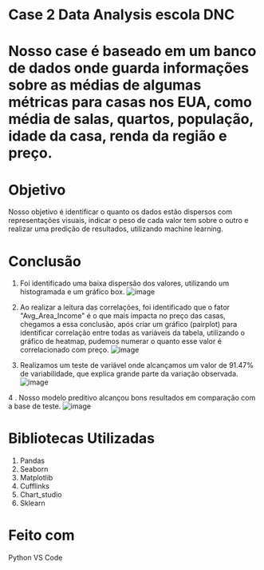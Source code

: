 # Case 2 Data Analysis escola DNC
# Nosso case é baseado em um banco de dados onde guarda informações sobre as médias de algumas métricas para casas nos EUA, como média de salas, quartos, população, idade da casa, renda da região e preço.

# Objetivo
Nosso objetivo é identificar o quanto os dados estão dispersos com representações visuais, indicar o peso de cada valor tem sobre o outro e realizar uma predição de resultados, utilizando machine learning. 

# Conclusão
1. Foi identificado uma baixa dispersão dos valores, utilizando um histogramada e um gráfico box.
   ![image](https://github.com/GrassoRafael/predicao_de_resultados_python/assets/150485894/63c067b0-65db-4b44-b07c-78c088fe9500)

2. Ao realizar a leitura das correlações, foi identificado que o fator "Avg_Area_Income" é o que mais impacta no preço das casas, chegamos a essa conclusão, após criar um gráfico (pairplot) para identificar correlação entre todas as variáveis da tabela, utilizando o gráfico de heatmap, pudemos numerar o quanto esse valor é correlacionado com preço.
 ![image](https://github.com/GrassoRafael/predicao_de_resultados_python/assets/150485894/3877a553-01c1-427f-88fb-9fa56cc9784c)

3. Realizamos um teste de variável onde alcançamos um valor de 91.47% de variabilidade, que explica grande parte da variação observada.
   ![image](https://github.com/GrassoRafael/predicao_de_resultados_python/assets/150485894/f3a3b440-1869-4c0a-9388-236a08c51028)

4 . Nosso modelo preditivo alcançou bons resultados em comparação com a base de teste. 
![image](https://github.com/GrassoRafael/predicao_de_resultados_python/assets/150485894/6d68f5b7-c913-47eb-8071-88ed34e635dd)

# Bibliotecas Utilizadas
1. Pandas
2. Seaborn
3. Matplotlib
4. Cufflinks
5. Chart_studio
6. Sklearn

# Feito com
  Python
  VS Code
